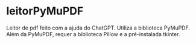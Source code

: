 # leitorPyMuPDF

Leitor de pdf feito com a ajuda do ChatGPT. Utiliza a biblioteca PyMuPDF. Além da PyMuPDF, requer a biblioteca Pillow e a pré-instalada tkinter.
